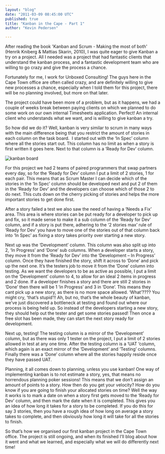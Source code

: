 ```yaml
---
layout: "blog"
date: "2011-03-09 08:45:00 UTC"
published: true
title: "Kanban in the Cape - Part 1"
author: "Kevin Pedersen"

---
```


After reading the book 'Kanban and Scrum - Making the most of both' (Henrik Kniberg & Mattias Skarin, 2010), I was quite eager to give Kanban a try on a project. All I needed was a project that had fantastic clients that understand the kanban process, and a fantastic development team who are willing to go crazy and give the process a chance.

<meta content="text/html;charset=UTF-8" http-equiv="Content-Type"><meta content="text/html;charset=UTF-8" http-equiv="Content-Type">

Fortunately for me, I work for Unboxed Consulting! The guys here in the Cape Town office are often called crazy, and are definitely willing to give new processes a chance, especially when I told them for this project, there will be no planning involved, but more on that later.

The project could have been more of a problem, but as it happens, we had a couple of weeks break between paying clients on which we planned to do some work on our own internal Timesheets application. Perfect! An internal client who understands what we want, and is willing to give kanban a try.

So how did we do it? Well, kanban is very similar to scrum in many ways with the main difference being that you restrict the amount of stories in each column on the task board.&nbsp; I started out with the ‘In Spec’ column where all the stories start out. This column has no limit as when a story is first written it goes here. Next to that column is a ‘Ready for Dev’ column.

<meta content="text/html;charset=UTF-8" http-equiv="Content-Type"><meta content="text/html;charset=UTF-8" http-equiv="Content-Type">

![kanban board](/uploaded_assets/inline-images/000/000/003/display_size_IMG_0258.JPG?1299661499)

For this project we had 2 teams of paired programmers that swap partners every day, so for the ‘Ready for Dev’ column I put a limit of 2 stories, 1 for each pair. This means that as Scrum Master I can decide which of the stories in the ‘In Spec’ column should be developed next and put 2 of them in the ‘Ready for Dev’ and the developers can choose which of those 2 to do next. This cuts down on the cherry picking of stories and helps the more important stories to get done first.

<meta content="text/html;charset=UTF-8" http-equiv="Content-Type">

After a story failed a test we also saw the need of having a ‘Needs a Fix’ area. This area is where stories can be put ready for a developer to pick up and fix, so it made sense to make it a sub column of the ‘Ready for Dev’ column, and if a story is put there, adhering to the ‘2 stories max’ rule of ‘Ready for Dev’ you have to move one of the stories out of that column back into ‘In Spec’ as fixing a story takes priority over starting a new story.

Next up was the ‘Development’ column. This column was also split up into 2, ‘In Progress’ and ‘Done’ sub columns. When a developer starts a story, they move it from the ‘Ready for Dev’ into the ‘Development – In Progress’ column. Once they have finished the story, shift it across to ‘Done’ and pick up the next one. It’s the testers job to move it from the ‘Done’ column into testing. As we want the developers to be as active as possible, I put a limit on the ‘Development’ column to 4, to allow for an ideal 2 items in progress and 2 done. If a developer finishes a story and there are still 2 stories in ‘Done’ then there will be 1 ‘in Progress’ and 3 in ‘Done’. This means they cant pick up a new story, as there is no more space allowed. ‘What’???? You might cry, ‘that’s stupid’!! Ah, but no, that’s the whole beauty of kanban, we’ve just discovered a bottleneck at testing and found out where our process is being held up. So instead of the developers starting a new story, they should help out the tester and get some stories passed! Then once a free slot has been made, they can start the next story ready for development.

Next up, testing! The testing column is a mirror of the ‘Development’ column, but as there was only 1 tester on the project, I put a limit of 2 stories allowed in test at any one time. After the testing column is a ‘UAT ‘column, which again is an exact mirror of the ‘Development’ and ‘Testing’ columns. Finally there was a ‘Done’ column where all the stories happily reside once they have passed UAT.

Planning, it all comes down to planning, unless you use kanban! One way of implementing kanban is to not estimate a story, yes, that means no horrendous planning poker sessions! This means that we don’t assign an amount of points to a story. How then do you get your velocity? How do you know if you are going to finish your allocated stories on time? Well the way it works is to mark a date on when a story first gets moved to the ‘Ready for Dev’ column, and then mark the date when it is completed. This gives you an idea of how long it takes for a story to be completed. If you do this for say 3 stories, then you have a rough idea of how long on average a story takes to complete, and then obviously how long it will take for all the stories to finish.

So that’s how we organised our first kanban project in the Cape Town office. The project is still ongoing, and when its finished I’ll blog about how it went and what we learned, and especially what we will do differently next time!&nbsp;


